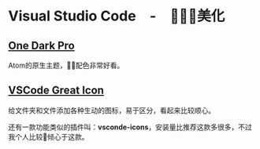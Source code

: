 # Visual Studio Code　-　美化

## [One Dark Pro](https://marketplace.visualstudio.com/items?itemName=zhuangtongfa.Material-theme)

Atom的原生主题，配色非常好看。

## [VSCode Great Icon](https://marketplace.visualstudio.com/items?itemName=emmanuelbeziat.vscode-great-icons)

给文件夹和文件添加各种生动的图标，易于区分，看起来比较顺心。

还有一款功能类似的插件叫：**vsconde-icons**，安装量比推荐这款多很多，不过我个人比较倾心于这款。